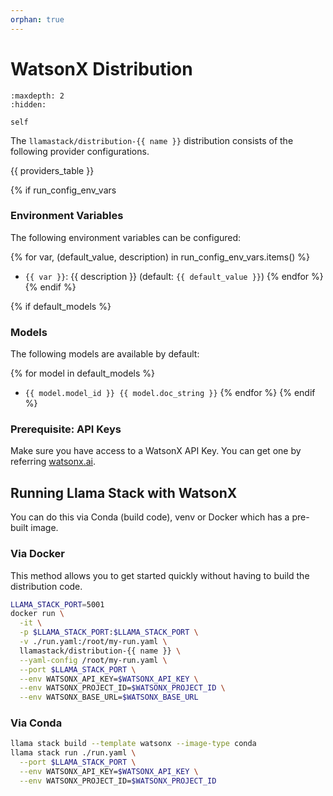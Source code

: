 ```yaml
---
orphan: true
---
```

# WatsonX Distribution

```{toctree}
:maxdepth: 2
:hidden:

self
```

The `llamastack/distribution-{{ name }}` distribution consists of the following provider configurations.

{{ providers_table }}

{% if run_config_env_vars 
### Environment Variables

The following environment variables can be configured:

{% for var, (default_value, description) in run_config_env_vars.items() %}
- `{{ var }}`: {{ description }} (default: `{{ default_value }}`)
{% endfor %}
{% endif %}

{% if default_models %}
### Models

The following models are available by default:

{% for model in default_models %}
- `{{ model.model_id }} {{ model.doc_string }}`
{% endfor %}
{% endif %}


### Prerequisite: API Keys

Make sure you have access to a WatsonX API Key. You can get one by referring [watsonx.ai](https://www.ibm.com/docs/en/masv-and-l/maximo-manage/continuous-delivery?topic=setup-create-watsonx-api-key).


## Running Llama Stack with WatsonX

You can do this via Conda (build code), venv or Docker which has a pre-built image.

### Via Docker

This method allows you to get started quickly without having to build the distribution code.

```bash
LLAMA_STACK_PORT=5001
docker run \
  -it \
  -p $LLAMA_STACK_PORT:$LLAMA_STACK_PORT \
  -v ./run.yaml:/root/my-run.yaml \
  llamastack/distribution-{{ name }} \
  --yaml-config /root/my-run.yaml \
  --port $LLAMA_STACK_PORT \
  --env WATSONX_API_KEY=$WATSONX_API_KEY \
  --env WATSONX_PROJECT_ID=$WATSONX_PROJECT_ID \
  --env WATSONX_BASE_URL=$WATSONX_BASE_URL 
```

### Via Conda

```bash
llama stack build --template watsonx --image-type conda
llama stack run ./run.yaml \
  --port $LLAMA_STACK_PORT \
  --env WATSONX_API_KEY=$WATSONX_API_KEY \
  --env WATSONX_PROJECT_ID=$WATSONX_PROJECT_ID
```
